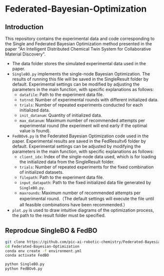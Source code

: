 # Federated-Bayesian-Optimization
## Introduction
This repository contains the experimental data and code corresponding to the Single and Federated Bayesian Optimization method presented in the paper "An Intelligent Distributed Chemical Twin System for Collaborative Material Discovery".
- The data folder stores the simulated experimental data used in the paper.
- `SingleBO.py` implements the single-node Bayesian Optimization. The results of running this file will be saved in the SingleResult folder by default. Experimental settings can be modified by adjusting the parameters in the main function, with specific explanations as follows:
  - `datafile`: Path to the experiment data file.
  - `totrnd`: Number of experimental rounds with different initialized data.
  - `trials`: Number of repeated experiments conducted for each initialized data.
  - `init_datanum`: Quantity of initialized data.
  - `max_datanum`: Maximum number of recommended attempts per experimental round (the experiment will end early if the optimal value is found).
- `FedBOv6.py` is the Federated Bayesian Optimization code used in the paper. Experimental results are saved in the FedResultv6 folder by default. Experimental settings can be adjusted by modifying the parameters in the main function, with specific explanations as follows:
  - `client_idx`: Index of the single-node data used, which is for loading the initialized data from the SingleResult folder.
  - `trials`: Number of repeated experiments for the fixed combination of initialized datasets.
  - `filepath`: Path to the experiment data file.
  - `input_datapath`: Path to the fixed initialized data file generated by `SingleBO.py`.
  - `maxrounds`: Maximum number of recommended attempts per experimental round.（The default settings will execute the file until all feasible combinations have been recommended.）
- `plot.py` is used to draw intuitive diagrams of the optimization process, the path to the result folder must be specified.

## Reprodcue SingleBO & FedBO
```bash
git clone https://github.com/pic-ai-robotic-chemistry/Federated-Bayesian-Optimization.git
cd Federated-Bayesian-Optimization
conda env create -f environment.yml
conda activate FedBO

python SingleBO.py
python FedBOv6.py
```
